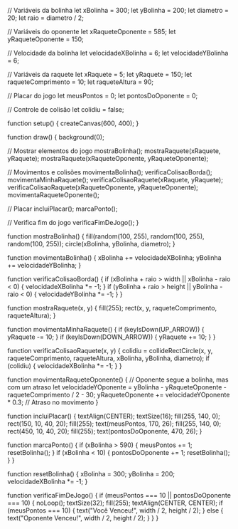 // Variáveis da bolinha
let xBolinha = 300;
let yBolinha = 200;
let diametro = 20;
let raio = diametro / 2;

// Variáveis do oponente
let xRaqueteOponente = 585;
let yRaqueteOponente = 150;

// Velocidade da bolinha
let velocidadeXBolinha = 6;
let velocidadeYBolinha = 6;

// Variáveis da raquete
let xRaquete = 5;
let yRaquete = 150;
let raqueteComprimento = 10;
let raqueteAltura = 90;

// Placar do jogo
let meusPontos = 0;
let pontosDoOponente = 0;

// Controle de colisão
let colidiu = false;

function setup() {
  createCanvas(600, 400);
}

function draw() {
  background(0);

  // Mostrar elementos do jogo
  mostraBolinha();
  mostraRaquete(xRaquete, yRaquete);
  mostraRaquete(xRaqueteOponente, yRaqueteOponente);

  // Movimentos e colisões
  movimentaBolinha();
  verificaColisaoBorda();
  movimentaMinhaRaquete();
  verificaColisaoRaquete(xRaquete, yRaquete);
  verificaColisaoRaquete(xRaqueteOponente, yRaqueteOponente);
  movimentaRaqueteOponente();

  // Placar
  incluiPlacar();
  marcaPonto();

  // Verifica fim do jogo
  verificaFimDeJogo();
}

function mostraBolinha() {
  fill(random(100, 255), random(100, 255), random(100, 255));
  circle(xBolinha, yBolinha, diametro);
}

function movimentaBolinha() {
  xBolinha += velocidadeXBolinha;
  yBolinha += velocidadeYBolinha;
}

function verificaColisaoBorda() {
  if (xBolinha + raio > width || xBolinha - raio < 0) {
    velocidadeXBolinha *= -1;
  }
  if (yBolinha + raio > height || yBolinha - raio < 0) {
    velocidadeYBolinha *= -1;
  }
}

function mostraRaquete(x, y) {
  fill(255);
  rect(x, y, raqueteComprimento, raqueteAltura);
}

function movimentaMinhaRaquete() {
  if (keyIsDown(UP_ARROW)) {
    yRaquete -= 10;
  }
  if (keyIsDown(DOWN_ARROW)) {
    yRaquete += 10;
  }
}

function verificaColisaoRaquete(x, y) {
  colidiu = collideRectCircle(x, y, raqueteComprimento, raqueteAltura, xBolinha, yBolinha, diametro);
  if (colidiu) {
    velocidadeXBolinha *= -1;
  }
}

function movimentaRaqueteOponente() {
  // Oponente segue a bolinha, mas com um atraso
  let velocidadeYOponente = yBolinha - yRaqueteOponente - raqueteComprimento / 2 - 30;
  yRaqueteOponente += velocidadeYOponente * 0.3; // Atraso no movimento
}

function incluiPlacar() {
  textAlign(CENTER);
  textSize(16);
  fill(255, 140, 0);
  rect(150, 10, 40, 20);
  fill(255);
  text(meusPontos, 170, 26);
  fill(255, 140, 0);
  rect(450, 10, 40, 20);
  fill(255);
  text(pontosDoOponente, 470, 26);
}

function marcaPonto() {
  if (xBolinha > 590) {
    meusPontos += 1;
    resetBolinha();
  }
  if (xBolinha < 10) {
    pontosDoOponente += 1;
    resetBolinha();
  }
}

function resetBolinha() {
  xBolinha = 300;
  yBolinha = 200;
  velocidadeXBolinha *= -1;
}

function verificaFimDeJogo() {
  if (meusPontos === 10 || pontosDoOponente === 10) {
    noLoop();
    textSize(32);
    fill(255);
    textAlign(CENTER, CENTER);
    if (meusPontos === 10) {
      text("Você Venceu!", width / 2, height / 2);
    } else {
      text("Oponente Venceu!", width / 2, height / 2);
    }
  }
}
